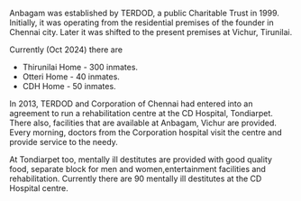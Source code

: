 Anbagam was established by TERDOD, a public Charitable Trust in 1999. Initially, it was operating from the residential premises of the founder in Chennai city. Later it was shifted to the present premises at Vichur, Tirunilai.

Currently (Oct 2024) there are

* Thirunilai Home - 300 inmates.
* Otteri Home - 40 inmates.
* CDH Home - 50 inmates.

In 2013, TERDOD and Corporation of Chennai had entered into an agreement to run a rehabilitation centre at the CD Hospital, Tondiarpet. There also, facilities that are available at Anbagam, Vichur are provided. Every morning, doctors from the Corporation hospital visit the centre and provide service to the needy.

At Tondiarpet too, mentally ill destitutes are provided with good quality food, separate block for men and women,entertainment facilities and rehabilitation. Currently there are 90 mentally ill destitutes at the CD Hospital centre.
